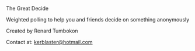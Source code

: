 The Great Decide


Weighted polling to help you and friends decide on something anonymously


Created by Renard Tumbokon

Contact at: kerblaster@hotmail.com